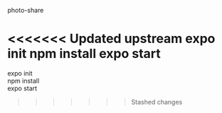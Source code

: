 photo-share

<<<<<<< Updated upstream
expo init
npm install
expo start
=======
expo init  
npm install    
expo start  
>>>>>>> Stashed changes

